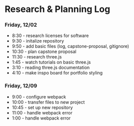 # Research & Planning Log
### Friday, 12/02
* 8:30 - research licenses for software 
* 9:30 - initalize repository
* 9:50 - add basic files (log, capstone-proposal, gitignore)
* 10:30 - plan capstone proposal
* 11:30 - research three.js
* 1:45 - watch tutorials on basic three.js
* 3:10 - reading three.js documentation
* 4:10 - make inspo board for portfolio styling

### Friday, 12/09
* 9:00 - configure webpack
* 10:00 - transfer files to new project
* 10:45 - set up new repository
* 11:00 - handle webpack error
* 1:00 - handle webpack error
